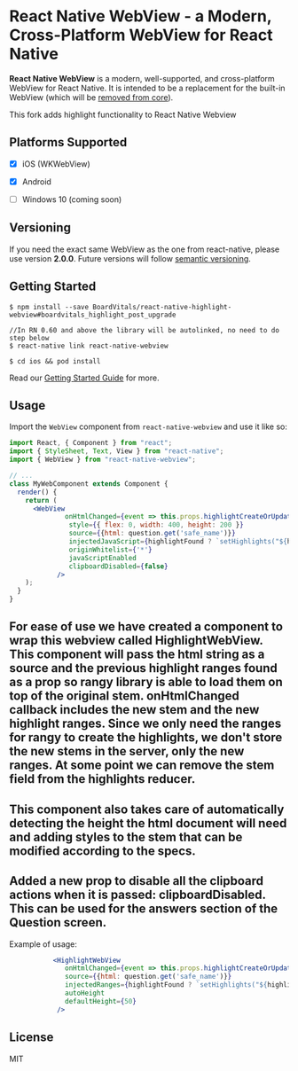 # React Native WebView - a Modern, Cross-Platform WebView for React Native

**React Native WebView** is a modern, well-supported, and cross-platform WebView for React Native. It is intended to be a replacement for the built-in WebView (which will be [removed from core](https://github.com/react-native-community/discussions-and-proposals/pull/3)).

This fork adds highlight functionality to React Native Webview

## Platforms Supported

- [x] iOS (WKWebView)
- [x] Android
- [ ] Windows 10 (coming soon)



## Versioning

If you need the exact same WebView as the one from react-native, please use version **2.0.0**. Future versions will follow [semantic versioning](https://semver.org/).

## Getting Started

```
$ npm install --save BoardVitals/react-native-highlight-webview#boardvitals_highlight_post_upgrade

//In RN 0.60 and above the library will be autolinked, no need to do step below
$ react-native link react-native-webview

$ cd ios && pod install
```

Read our [Getting Started Guide](./docs/Getting-Started.md) for more.

## Usage

Import the `WebView` component from `react-native-webview` and use it like so:


```jsx
import React, { Component } from "react";
import { StyleSheet, Text, View } from "react-native";
import { WebView } from "react-native-webview";

// ...
class MyWebComponent extends Component {
  render() {
    return (
      <WebView
              onHtmlChanged={event => this.props.highlightCreateOrUpdate(quizId, questionId, event.nativeEvent.data, event.nativeEvent.ranges)}
               style={{ flex: 0, width: 400, height: 200 }}
               source={{html: question.get('safe_name')}}
               injectedJavaScript={highlightFound ? `setHighlights("${highlightFound.ranges}")` : undefined}
               originWhitelist={'*'}
               javaScriptEnabled
               clipboardDisabled={false}
            />
    );
  }
}
```

## For ease of use we have created a component to wrap this webview called HighlightWebView. This component will pass the html string as a source and the previous highlight ranges found as a prop so rangy library is able to load them on top of the original stem. onHtmlChanged callback includes the new stem and the new highlight ranges. Since we only need the ranges for rangy to create the highlights, we don't store the new stems in the server, only the new ranges. At some point we can remove the stem field from the highlights reducer. 
## This component also takes care of automatically detecting the height the html document will need and adding styles to the stem that can be modified according to the specs.

## Added a new prop to disable all the clipboard actions when it is passed: clipboardDisabled. This can be used for the answers section of the Question screen. 

Example of usage:

```jsx
           <HighlightWebView
              onHtmlChanged={event => this.props.highlightCreateOrUpdate(quizId, questionId, '<p></p>', event.nativeEvent.ranges)}
              source={{html: question.get('safe_name')}}
              injectedRanges={highlightFound ? `setHighlights("${highlightFound.ranges}")` : undefined}
              autoHeight
              defaultHeight={50}
            />
```

## License

MIT
